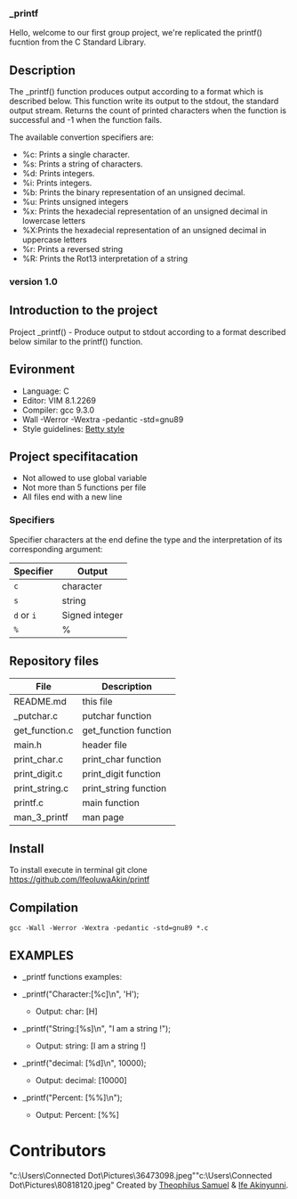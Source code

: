 ### _printf

Hello, welcome to our first group project, we're replicated the printf() fucntion from the C Standard Library.


## Description
The _printf() function produces output according to a format which is described
below. This function write its output to the stdout, the standard output stream. Returns the count of printed characters when the function is successful and -1 when the function fails.

The available convertion specifiers are:
+ %c: Prints a single character.
+ %s: Prints a string of characters.
+ %d: Prints integers.
+ %i: Prints integers.
+ %b: Prints the binary representation of an unsigned decimal.
+ %u: Prints unsigned integers
+ %x: Prints the hexadecial representation of an unsigned decimal in lowercase letters
+ %X:Prints the hexadecial representation of an unsigned decimal in uppercase letters
+ %r: Prints a reversed string
+ %R: Prints the Rot13 interpretation of a string

### version 1.0

## Introduction to the project

Project _printf() - Produce output to stdout according to a format described below similar to the printf() function.

## Evironment
- Language: C
- Editor: VIM 8.1.2269
- Compiler: gcc 9.3.0
- Wall -Werror -Wextra -pedantic -std=gnu89
- Style guidelines: [Betty style](https://github.com/holbertonschool/Betty/wiki)

## Project specifitacation

- Not allowed to use global variable
- Not more than 5 functions per file
- All files end with a new line

<h3> Specifiers </h3>
Specifier characters at the end define the type and the interpretation of its corresponding argument:

| Specifier  | Output          |
|------------|-----------------|
| `c`        | character       |
| `s`        | string          |
| `d` or `i` | Signed integer  |
| `%`        | %               |

## Repository files

|**File**|**Description**|
|--------|---------------|
|README.md|this file|
|\_putchar.c|putchar function|
|get_function.c|get_function function|
|main.h|header file|
|print_char.c|print_char function|
|print_digit.c|print_digit function|
|print_string.c|print_string function|
|printf.c|main function|
|man_3_printf | man page|

## Install
To install execute in terminal
git clone https://github.com/IfeoluwaAkin/printf

## Compilation

``gcc -Wall -Werror -Wextra -pedantic -std=gnu89 *.c``

## EXAMPLES ##
- _printf functions examples:

- _printf("Character:[%c]\n", 'H');
  + Output: char: [H]
- _printf("String:[%s]\n", "I am a string !");
  + Output: string: [I am a string !]
- _printf("decimal: [%d]\n", 10000);
  + Output: decimal: [10000]
- _printf("Percent: [%%]\n");
  + Output: Percent: [%%]

# Contributors 

"c:\Users\Connected Dot\Pictures\36473098.jpeg""c:\Users\Connected Dot\Pictures\80818120.jpeg"
Created by [Theophilus Samuel](https://github.com/ConnectedDot) & [Ife Akinyunni](https://github.com/IfeoluwaAkin).
